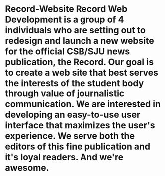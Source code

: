 Record-Website
Record Web Development is a group of 4 individuals who are setting out to redesign and launch a 
new website for the official CSB/SJU news publication, the Record. Our goal is to create a web site that 
best serves the interests of the student body through value of journalistic communication. We are interested 
in developing an easy-to-use user interface that maximizes the user's experience. We serve both the editors of 
this fine publication and it's loyal readers. And we're awesome.
==============
